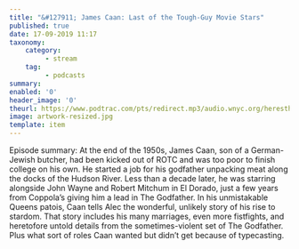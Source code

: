 ```yaml
---
title: "&#127911; James Caan: Last of the Tough-Guy Movie Stars"
published: true
date: 17-09-2019 11:17
taxonomy:
    category:
         - stream
    tag:
         - podcasts
summary:
enabled: '0'
header_image: '0'
theurl: https://www.podtrac.com/pts/redirect.mp3/audio.wnyc.org/heresthething/heresthething090319_caanpod.mp3
image: artwork-resized.jpg
template: item
---
```

 
Episode summary: At the end of the 1950s, James Caan, son of a German-Jewish butcher, had been kicked out of ROTC and was too poor to finish college on his own. He started a job for his godfather unpacking meat along the docks of the Hudson River. Less than a decade later, he was starring alongside John Wayne and Robert Mitchum in El Dorado, just a few years from Coppola’s giving him a lead in The Godfather. In his unmistakable Queens patois, Caan tells Alec the wonderful, unlikely story of his rise to stardom. That story includes his many marriages, even more fistfights, and heretofore untold details from the sometimes-violent set of The Godfather. Plus what sort of roles Caan wanted but didn’t get because of typecasting.
